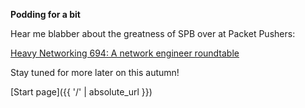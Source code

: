 **Podding for a bit**

Hear me blabber about the greatness of SPB over at Packet Pushers:

[Heavy Networking 694: A network engineer roundtable](https://pca.st/episode/0acc9da0-dbf0-4f28-81db-5cd61ff26191)

Stay tuned for more later on this autumn!

[Start page]({{ '/' | absolute_url }})

